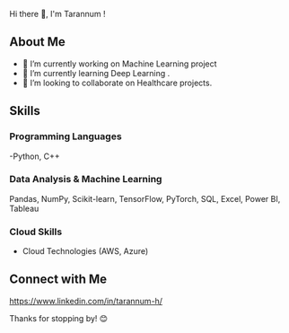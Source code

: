 Hi there 👋, I'm Tarannum !

## About Me

- 🔭 I’m currently working on Machine Learning project
- 🌱 I’m currently learning Deep Learning .
- 👯 I’m looking to collaborate on Healthcare projects.

## Skills

### Programming Languages
-Python, C++

### Data Analysis & Machine Learning
 Pandas, NumPy, Scikit-learn, TensorFlow, PyTorch, SQL, Excel, Power BI, Tableau

### Cloud  Skills
- Cloud Technologies (AWS, Azure)

## Connect with Me
https://www.linkedin.com/in/tarannum-h/

Thanks for stopping by! 😊


